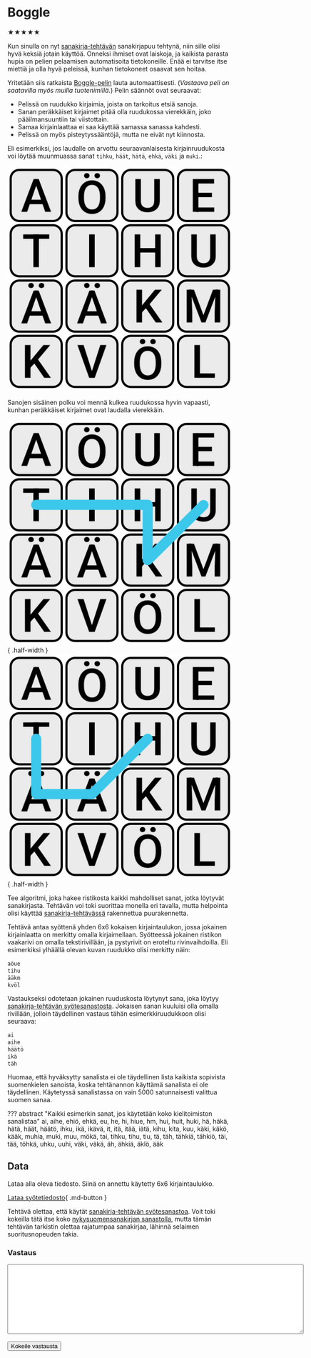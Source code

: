 # Boggle
★★★★★

Kun sinulla on nyt [sanakirja-tehtävän](sanakirja.md) sanakirjapuu tehtynä, niin sille olisi hyvä keksiä jotain käyttöä. Onneksi ihmiset ovat laiskoja, ja kaikista parasta hupia on pelien pelaamisen automatisoita tietokoneille. Enää ei tarvitse itse miettiä ja olla hyvä peleissä, kunhan tietokoneet osaavat sen hoitaa.

Yritetään siis ratkaista [Boggle-pelin](https://fi.wikipedia.org/wiki/Boggle) lauta automaattisesti. (*Vastaava peli on saatavilla myös muilla tuotenimillä.*) Pelin säännöt ovat seuraavat:

 - Pelissä on ruudukko kirjaimia, joista on tarkoitus etsiä sanoja.
 - Sanan peräkkäiset kirjaimet pitää olla ruudukossa vierekkäin, joko pääilmansuuntiin tai viistottain.
 - Samaa kirjainlaattaa ei saa käyttää samassa sanassa kahdesti.
 - Pelissä on myös pisteytyssääntöjä, mutta ne eivät nyt kiinnosta.

Eli esimerkiksi, jos laudalle on arvottu seuraavanlaisesta kirjainruudukosta voi löytää muunmuassa sanat `tihku`, `häät`, `hätä`, `ehkä`, `väki` ja `muki`.:

![](boggle-esimerkki-lauta.jpg)

Sanojen sisäinen polku voi mennä kulkea ruudukossa hyvin vapaasti, kunhan peräkkäiset kirjaimet ovat laudalla vierekkäin.

![](boggle-esimerkki-tihku.jpg){ .half-width }
![](boggle-esimerkki-häät.jpg){ .half-width }

Tee algoritmi, joka hakee ristikosta kaikki mahdolliset sanat, jotka löytyvät sanakirjasta. Tehtävän voi toki suorittaa monella eri tavalla, mutta helpointa olisi käyttää [sanakirja-tehtävässä](./sanakirja.md) rakennettua puurakennetta.

Tehtävä antaa syöttenä yhden 6x6 kokaisen kirjaintaulukon, jossa jokainen kirjainlaatta on merkitty omalla kirjaimellaan. Syötteessä jokainen ristikon vaakarivi on omalla tekstirivillään, ja pystyrivit on eroteltu rivinvaihdoilla. Eli esimerkiksi ylhäällä olevan kuvan ruudukko olisi merkitty näin:

```
aöue
tihu
ääkm
kvöl
```

Vastaukseksi odotetaan jokainen ruuduskosta löytynyt sana, joka löytyy [sanakirja-tehtävän syötesanastosta](../syotteet/sanakirja_input.txt). Jokaisen sanan kuuluisi olla omalla rivillään, jolloin täydellinen vastaus tähän esimerkkiruudukkoon olisi seuraava:

```
ai
aihe
häätö
ikä
täh
```

Huomaa, että hyväksytty sanalista ei ole täydellinen lista kaikista sopivista suomenkielen sanoista, koska tehtänannon käyttämä sanalista ei ole täydellinen. Käytetyssä sanalistassa on vain 5000 satunnaisesti valittua suomen sanaa.

??? abstract "Kaikki esimerkin sanat, jos käytetään koko kielitoimiston sanalistaa"
    ai, aihe, ehiö, ehkä, eu, he, hi, hiue, hm, hui, huit, huki, hä, häkä, hätä, häät, häätö, ihku, ikä, ikävä, it, itä, itää, iätä, kihu, kita, kuu, käki, käkö, kääk, muhia, muki, muu, mökä, tai, tihku, tihu, tiu, tä, täh, tähkiä, tähkiö, täi, tää, töhkä, uhku, uuhi, väki, väkä, äh, ähkiä, äklö, ääk


## Data

Lataa alla oleva tiedosto. Siinä on annettu käytetty 6x6 kirjaintaulukko. 

[Lataa syötetiedosto](../syotteet/boggle_input.txt){ .md-button }

Tehtävä olettaa, että käytät [sanakirja-tehtävän syötesanastoa](../syotteet/sanakirja_input.txt). Voit toki kokeilla tätä itse koko [nykysuomensanakirjan sanastolla](../syotteet/nykysuomen_sanakirja_originaali.txt), mutta tämän tehtävän tarkistin olettaa rajatumpaa sanakirjaa, lähinnä selaimen suoritusnopeuden takia.


### Vastaus

<textarea rows="10" cols="80" id="tulos"></textarea>
<button class="md-button md-button--primary" id="submit_button_list">Kokeile vastausta</button>
<div style="display: none;" id="vastaustiedosto">../../syotteet/boggle_output.txt</div>
<div style="display: none;" id="tehtavatiedosto">../../syotteet/boggle_input.txt</div>
<div style="text_color: red" id="virhelista"></div>
